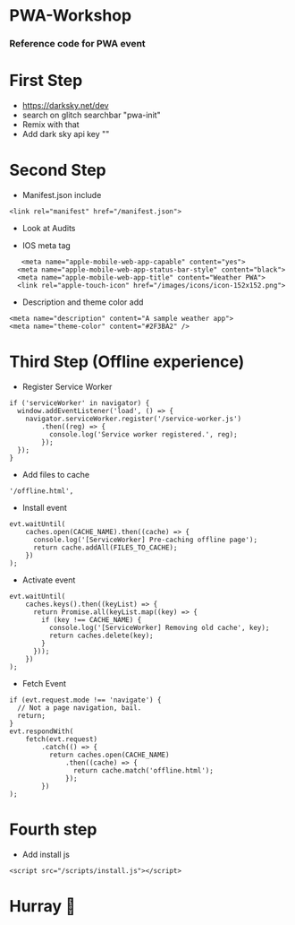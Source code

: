 # PWA-Workshop
### Reference code for PWA event

# First Step 

* https://darksky.net/dev
* search on glitch searchbar "pwa-init"
* Remix with that
* Add dark sky api key ""

# Second Step

* Manifest.json include
```
<link rel="manifest" href="/manifest.json">
```

* Look at Audits

* IOS meta tag
```
   <meta name="apple-mobile-web-app-capable" content="yes">
  <meta name="apple-mobile-web-app-status-bar-style" content="black">
  <meta name="apple-mobile-web-app-title" content="Weather PWA">
  <link rel="apple-touch-icon" href="/images/icons/icon-152x152.png">
```
* Description and theme color add
```
<meta name="description" content="A sample weather app">
<meta name="theme-color" content="#2F3BA2" />

```

# Third Step (Offline experience)

* Register Service Worker
```
if ('serviceWorker' in navigator) {
  window.addEventListener('load', () => {
    navigator.serviceWorker.register('/service-worker.js')
        .then((reg) => {
          console.log('Service worker registered.', reg);
        });
  });
}

```
* Add files to cache
```
'/offline.html',
```

* Install event
```
evt.waitUntil(
    caches.open(CACHE_NAME).then((cache) => {
      console.log('[ServiceWorker] Pre-caching offline page');
      return cache.addAll(FILES_TO_CACHE);
    })
);

```
* Activate event
```
evt.waitUntil(
    caches.keys().then((keyList) => {
      return Promise.all(keyList.map((key) => {
        if (key !== CACHE_NAME) {
          console.log('[ServiceWorker] Removing old cache', key);
          return caches.delete(key);
        }
      }));
    })
);
```
* Fetch Event
```
if (evt.request.mode !== 'navigate') {
  // Not a page navigation, bail.
  return;
}
evt.respondWith(
    fetch(evt.request)
        .catch(() => {
          return caches.open(CACHE_NAME)
              .then((cache) => {
                return cache.match('offline.html');
              });
        })
);
```
# Fourth step
* Add install js
```
<script src="/scripts/install.js"></script>
```

# Hurray :call_me_hand:	
